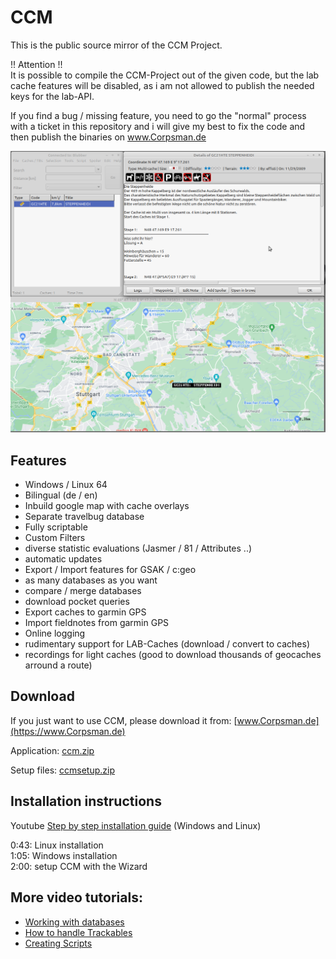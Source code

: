# CCM
This is the public source mirror of the CCM Project.

!! Attention !!<br>
It is possible to compile the CCM-Project out of the given code, but the lab cache features will be disabled, as i am not allowed to publish the needed keys for the lab-API.

If you find a bug / missing feature, you need to go the "normal" process with a ticket in this repository and i will give my best to fix the code and then publish the binaries on [www.Corpsman.de ](https://www.Corpsman.de)

![Preview](Preview.png)

## Features
 - Windows / Linux 64
 - Bilingual (de / en)
 - Inbuild google map with cache overlays
 - Separate travelbug database
 - Fully scriptable
 - Custom Filters
 - diverse statistic evaluations (Jasmer / 81 / Attributes ..)
 - automatic updates
 - Export / Import features for GSAK / c:geo
 - as many databases as you want
 - compare / merge databases
 - download pocket queries
 - Export caches to garmin GPS
 - Import fieldnotes from garmin GPS
 - Online logging
 - rudimentary support for LAB-Caches (download / convert to caches)
 - recordings for light caches (good to download thousands of geocaches arround a route)

## Download
If you just want to use CCM, please download it from: [www.Corpsman.de](https://www.Corpsman.de)

Application: [ccm.zip](https://www.corpsman.de/klickcounter.php?url=download/ccm.zip)

Setup files: [ccmsetup.zip](https://www.corpsman.de/klickcounter.php?url=download/ccmsetup.zip)

## Installation instructions

Youtube [Step by step installation guide](https://www.youtube.com/watch?v=XDlOMkwiAGs) (Windows and Linux)

0:43: Linux installation<br>
1:05: Windows installation<br>
2:00: setup CCM with the Wizard<br>



## More video tutorials:
 - [Working with databases](https://www.youtube.com/watch?v=QlKnDJi_hL8)
 - [How to handle Trackables](https://www.youtube.com/watch?v=oYHXZXe7-7s)
 - [Creating Scripts](https://www.youtube.com/watch?v=3Inn9QPoyuw)
